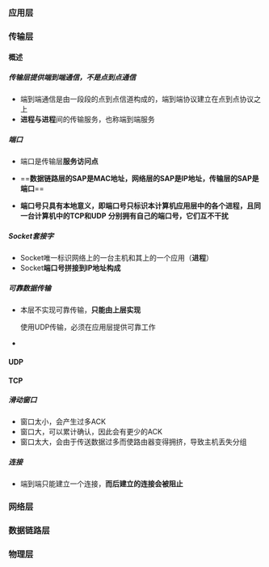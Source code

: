 ### 应用层









### 传输层

#### 概述

##### 传输层提供**端到端**通信，不是点到点通信

+ 端到端通信是由一段段的点到点信道构成的，端到端协议建立在点到点协议之上
+ **进程与进程**间的传输服务，也称端到端服务



##### 端口

+ 端口是传输层**服务访问点**
+ ==**数据链路层的SAP是MAC地址，网络层的SAP是IP地址，传输层的SAP是端口**==

+ **端口号只具有本地意义，即端口号只标识本计算机应用层中的各个进程，且同一台计算机中的TCP和UDP**
  **分别拥有自己的端口号，它们互不干扰**



##### Socket套接字

+ Socket唯一标识网络上的一台主机和其上的一个应用（**进程**）
+ Socket**端口号拼接到IP地址构成**



##### 可靠数据传输

+ 本层不实现可靠传输，**只能由上层实现**

  使用UDP传输，必须在应用层提供可靠工作

+ 

#### UDP





#### TCP

##### 滑动窗口

+ 窗口太小，会产生过多ACK
+ 窗口大，可以累计确认，因此会有更少的ACK
+ 窗口太大，会由于传送数据过多而使路由器变得拥挤，导致主机丢失分组

##### 连接

+ 端到端只能建立一个连接，**而后建立的连接会被阻止**



### 网络层







### 数据链路层





### 物理层

